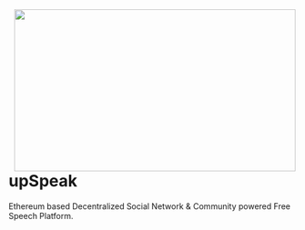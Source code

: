 <img align="right" width="494" height="285" src="https://spee.ch/8/upSpeak1.png">
<br >

# upSpeak
Ethereum based Decentralized Social Network &amp; Community powered Free Speech Platform.
